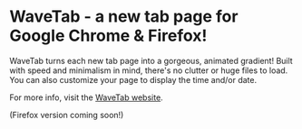 # WaveTab - a new tab page for Google Chrome & Firefox!

WaveTab turns each new tab page into a gorgeous, animated gradient! Built with speed and minimalism in mind, there's no clutter or huge files to load. You can also customize your page to display the time and/or date.

For more info, visit the [WaveTab website](https://lizgw.github.io/wavetab/).

(Firefox version coming soon!)
